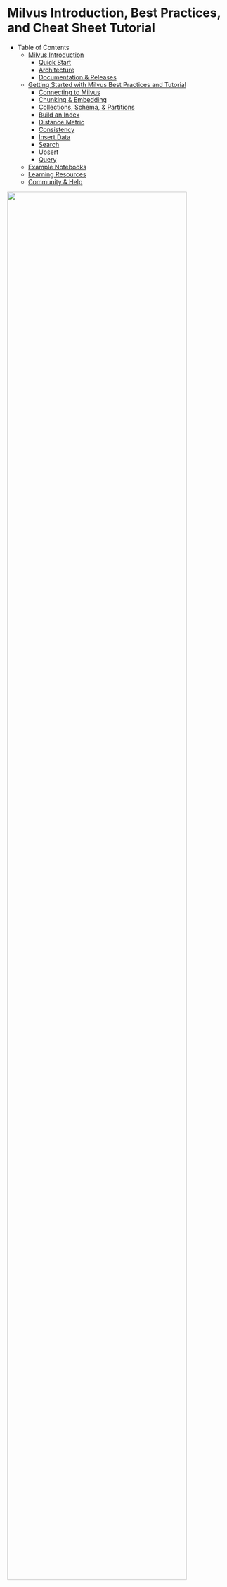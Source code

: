 # Milvus Introduction, Best Practices, and Cheat Sheet Tutorial

- Table of Contents
  - [Milvus Introduction](#milvus-introduction)
    - [Quick Start](#quick-start)
    - [Architecture](#architecture)
    - [Documentation & Releases](#documentation--releases)
  - [Getting Started with Milvus Best Practices and Tutorial](#getting-started-with-milvus-best-practices-and-tutorial)
    - [Connecting to Milvus](#start-up-milvus-server)
    - [Chunking & Embedding](#chunking--embedding)
    - [Collections, Schema, & Partitions](#collections-schema--partitions)
    - [Build an Index](#index)
    - [Distance Metric](#metric)
    - [Consistency](#consistency)
    - [Insert Data](#insert-data)
    - [Search](#search)
    - [Upsert](#upsert)
    - [Query](#query)
  - [Example Notebooks](#example-notebooks)
  - [Learning Resources](#learning-resources)
  - [Community & Help](#community--help)

<div>
<img src="../images/milvus_zilliz_overview.png" width="90%"/>
</div>

## Milvus Introduction

🐦 [Milvus](https://zilliz.com/what-is-milvus) is an open source (apache license 2.0) project for working with [unstructured data](https://zilliz.com/learn/introduction-to-unstructured-data).  Unstructured data could be webpages, pdfs, videos, images, or sound files.

✴ [Zilliz](https://zilliz.com/) is a proprietary, managed cloud service that uses OSS Milvus.

1. **Successful AI applications start with good data.**  🗂️📷 Corporate data is often drastically different from general Internet data, which is what most foundation models are trained on. Data prep for AI applications is still necessary, but different from traditional data science steps for structured data.  

2. **Unstructured data is tokenized into tensors, then the tensors can be persisted in Milvus.**  🤖  The AI jargon term for this is [*vector database*](https://www.infoworld.com/article/3711281/how-to-evaluate-a-vector-database.html). 

3. **Tensors in Milvus are used for search or in downstream AI applications.**

**Integrations** for Zilliz include AWS, GCP, and Azure clouds.  [Milvus](https://github.com/milvus-io/milvus) philosophy is to be a low-level "shovel" in the AI stack.  🦙✨𑗗🤗 You should be able to choose independently for yourself which embedding, fusion, LLM, or generation models you want.  🦜⛓️ Milvus is also agnostic to the choice of integration software, such as LlamaIndex or LangChain.  

> Models and tools in the AI space are changing rapidly! ⬱ As a vector database company, we will have our opinions, but you should be free to choose the latest, best AI tools for your use case. 

### Quick Start
💡[Zilliz Pipelines](https://github.com/milvus-io/bootcamp/blob/master/bootcamp/RAG/zilliz_pipeline_rag.ipynb) is a quick way to try out Milvus.  It uses fixed, built-in:
- OSS embedding model *[bge-large-en-v1.5](https://huggingface.co/BAAI/bge-large-en-v1.5)* available on HuggingFace
- Max-sequence-length chunking strategy
- Default schema
- [AUTOINDEX](https://docs.zilliz.com/docs/autoindex-explained), Zilliz proprietary 
- Eventually consistent

### Architecture   

Milvus uses a shared-storage [architecture](https://milvus.io/docs/architecture_overview.md) with 4  layers which are mutually independent for scaling or disaster recovery: 1)access layer, 2)coordinator service, 3)worker nodes, and 4)storage. Milvus also includes data sharding, logs-as-data persistence, and streaming data ingestion.  

<div>
<img src="../images/oss_zilliz_architecture.png" width="90%"/>
</div>

### Documentation & Releases
- Open-source [Milvus documentation](https://milvus.io/docs)
- Open-source [Milvus Client documentation](https://pymilvus.readthedocs.io/en/latest/_modules/milvus/client/stub.html) (no-schema wrapper around Milvus collection)
- Commercial-source [Zilliz documentation](https://docs.zilliz.com/docs/quick-start)
- [Zilliz release notes](https://docs.zilliz.com/docs/release-notes-230)
- [Zilliz serverless free tier](https://zilliz.com/zilliz-cloud-free-tier)
  - Max 1 cluster
  - Max 2 collections per cluster
  - Max 1 million vectors per collection
  - To upgrade to beta, you can contact Zilliz support for help, they will need your cluster's id
- [Zilliz enterprise tier](https://zilliz.com/pricing) for production use cases:
  - 99.9% uptime availability
  - Multiple availability zones
  - Enterprise-grade encryption in transit and at rest
  - [SOC 2 Type 2 compliant](https://zilliz.com/security)
  - RBAC (Role-Based Access Control) at org and project levels
  - Resource monitors and alert notifications
  - Self-upgrade to beta, click the "try beta" button to upgrade a cluster
  - 24/7/365 Email and Discord support with response time SLAs (Urgent: 1 hour; High: 4 hours; Normal: 1 business day)
  - Zilliz bring-your-own-cloud is planned Q2 2024

<br>

## Getting Started with Milvus Best Practices and Tutorial

Following are Best Practices for getting your data into Milvus so you can start developing AI applications.

1. **Start up Milvus server and [connect](https://milvus.io/docs/manage_connection.md).** <a class="anchor" id="start-up-milvus-server"></a>
   
- 💡👉🏼The easiest way is to use [Zilliz serverless free tier](https://zilliz.com/zilliz-cloud-free-tier).  No need to worry abut sufficient *.wait()* to connect, it's always there! 
   
- Milvus can run locally.  Milvus flavors include lite, docker, or k8s.
  
- Zilliz run Milvus in the cloud.  Zilliz flavors include free tier (serverless) or paid (managed aws, google, azure).	

- See [Example connection notebook](#example-notebooks) at the bottom of this page. <br><br>

<a class="anchor" id="chunking--embedding"></a>
2. **Choose your chunking strategy based on the type of data.**  Unstructured data needs to be chunked, embedded (converted into vectors), and the vectors stored as tensors, which are vectors tied to specific compute hardware (CPU, GPU, TPU, etc).  Tensors are the lingua franca of AI.  

- Good [backgrounder on chunking strategies](https://learn.deeplearning.ai/building-evaluating-advanced-rag).  <br>
   
- Most, general NLP tasks work best with chunk size 512 and 10-15% overlap.
  
- **Web page data** performs best with chunking strategy that adds headers to chunks.  Since headers are short, the added context per chunk is usually worth it.  
  - In LangChain, see [ParentDocumentRetriever](https://python.langchain.com/docs/modules/data_connection/retrievers/parent_document_retriever) and HTMLHeaderTextSplitter.  
  - In LlamaIndex, see [AutoMergingRetriever](https://docs.llamaindex.ai/en/latest/examples/retrievers/auto_merging_retriever.html) and HierarchicalNodeParser.<br><br>

3. **Use 1 embedding model per collection.** The collection's vector space often comes from the next-to-last hidden layer of a deep neural network model.  The weights (numbers) from this layer are used as a transformation function to map your input unstructured data to a vector of numbers (often 768 dimensions).  In order for vector similarity to work, all the data, including the questions need to be tokenized (mapped inputs to outputs) into the same vector space.  That way concepts in that space can be searched.  For this reason, it is best practice to use just 1 embedding model per collection.

- 💡👉🏼**Open source embedding models perform on par with commercial embedding models.** OSS models have the benefits of high recall and free access to your own data.  For example, to use the [MTEB leaderboard](https://huggingface.co/spaces/mteb/leaderboard) > sort descending by column "Retrieval Average". Notice *[bge-large-en-v1.5](https://huggingface.co/BAAI/bge-large-en-v1.5)* is ranked 4th best and takes only 1.34 MB memory.  Compar this to OpenAI's *ada-002* which is ranked 23rd.
  
- Fine-tune your embedding model using your data and your task for potentially 10-15% improved retrieval.  Only OSS embedding models can be tuned.<br><br>

<a class="anchor" id="collections-schema--partitions"></a>
4. **[Create](https://milvus.io/docs/create_collection.md) a collection.** A collection is like a database table. Each collection has a name, index, schema, and consistency-level.
   
- 💡👉🏼The easiest approach is to use [Milvus Client no-schema](https://milvus.io/docs/using_milvusclient.md). Milvus Client is a wrapper around the Milvus collection object which uses flexible json *key:value* format to allow collection creation without needing a schema up front.  This is the least error-prone approach for getting started.  See [Example search notebook](#example-notebooks) at the bottom of this page.

<div font size="1">

```python
from pymilvus import MilvusClient
INDEX_PARAMS = dict({
    'M': 16,               
    "efConstruction": M * 2 })
index_params = {
    "index_type": "HNSW", 
    "metric_type": "COSINE", 
    "params": INDEX_PARAMS
    }

# Use no-schema Milvus client uses flexible json key:value format.
mc = MilvusClient(
    uri=CLUSTER_ENDPOINT,
    # API key or a colon-separated cluster username and password
    token=TOKEN)

# Check if collection already exists, if so drop it.
has = utility.has_collection(COLLECTION_NAME)
if has:
    drop_result = utility.drop_collection(COLLECTION_NAME)

# Create the collection.
mc.create_collection("MilvusDocs", 
                     EMBEDDING_LENGTH,
                     consistency_level="Eventually", 
                     auto_id=True,  
                     overwrite=True,
                     # skip setting params below, if using AUTOINDEX
                     params=index_params
                    )
print(mc.describe_collection(COLLECTION_NAME))
```
</div>

- Metadata limit:  64 fields per row.  These are the extra fields besides "pk" and "vector".

- If you define your schema up front, check docs for [schema types](https://milvus.io/docs/schema.md).
    - primary key (usually called "pk"), default type INT64 (Note: LangChain expects "pk" to be type string.)
    - embeddings *usually called "vector"), type list of `numpy.ndarray` of `numpy.float32` numbers
    - Strings, type VARCHAR, Max Length 65535 characters.  Best practice: Use max length in schema.  Actual data won't use that much space.
```python
EMBEDDING_LENGTH = 768
MAX_LENGTH = 65535
fields = [
  FieldSchema("pk", DataType.INT64, is_primary=True, auto_id=True), 
  FieldSchema("vector", DataType.FLOAT_VECTOR, dim=EMBEDDING_LENGTH),
  FieldSchema(name='url', dtype=DataType.VARCHAR, max_length=MAX_LENGTH),
]
```

- Partitions are meant to isolate entities in different physical paths and control the search scope.  
  - 💡👉🏼**Best practice is leave it to Milvus to automatically partition data, unless you can guarantee the amount of data per manual partition will be 20-100K vectors.**
  - For now, RBAC is only at the collection or project level, so the only reason to use manual partitions is because you know you can get your data manually balanced.
  - BEST PRACTICE:  Aim for 20K-100K entities per partition.
  - REASON: Milvus does not build an index for tiny segments (<1024 entities).  
  - ANTI-PATTERN: 1 million entities in 1000 partitions.  Then no index is built.  Then search is brute-force.  Then search is slow!
  - REFER TO APIs when creating the collection and searching to refer to manual partitions.
  - Behind the scenes, Milvus supports 2 types of partitions.  **Both types are equally as fast!  So the choice is up to you!** <br><br>1. MANUAL - only use this if you are sure each partition will be about equally full 20-100K entities each.  Create using `collection.create_partition()`.  Users can add or delete a partition at any time. Users specify the partition name in their search.  Partition number max limit: 4096.<br><br>2. AUTOMATIC - number of partitions cannot be changed after the collection is created. Milvus automatically distributes entities into different partitions to optimize search speed. No need to specify partition name when searching, milvus will automatically translate where to find data from your metadata filter expression. <br><br>

<a class="anchor" id="index"></a>
5. **[Build an index](https://milvus.io/docs/build_index.md) (i.e. search algorithm used to find nearest-neighbors across tensors).**  Data is saved in data structures according to the particular [search algorithm index](https://milvus.io/docs/index.md) - hashes, trees, or graphs.<br>

- [Blog: Choosing the right index](https://zilliz.com/learn/choosing-right-vector-index-for-your-project) for your project.

- 💡👉🏼**With Milvus Client, you will need to define your own [HNSW index](https://github.com/milvus-io/knowhere/blob/main/src/index/hnsw/hnsw.cc).**  Otherwise search might be slow (Milvus Client uses [IVF_Flat](https://milvus.io/docs/index.md) index by default). 
  
- [HNSW best practice params](https://github.com/nmslib/hnswlib/blob/master/ALGO_PARAMS.md).  Start with M: 4~64, larger M for larger data and larger embedding lengths.  Then ef = efConstruction = M * 2.
 
- **Pro tip: Use [AUTOINDEX](https://docs.zilliz.com/docs/autoindex-explained), except if you are using Milvus Client.**  AUTOINDEX defaults to HNSW in Milvus.  In Zilliz, AUTOINDEX will choose the best index automatically based on your data and type of compute running on the cluster.<br><br>

<a class="anchor" id="metric"></a>
6. **Choose the [distance metric](https://milvus.io/docs/metric.md).**

- 💡👉🏼"COSINE" works best for most use cases.

- Most search algorithms work best with normalized embeddings data.  This means L2 metric is useless (since all vectors have same length). **"IP" (inner product) and "COSINE" are equivalent when the vectors are normalized.**

- Only choose metric="L2" if you plan to keep your embeddings unnormalized.
  
- For more speed, fine tune your search index parameters.
  
- For more speed with big data, choose an index with vector compression, search here for ["quantization"](https://milvus.io/docs/index.md).<br><br>

<a class="anchor" id="consistency"></a>
7. **Choose the [consistency level](https://milvus.io/docs/consistency.md).**  
   
- 💡👉🏼**For typical useage (e.g. tables updated every 30 minutes or longer), use "Eventually" for fastest performance.**
  
- The 4 available levels of consistency:
  - Strong - Real-time everyone sees the same thing.
  - Eventually - Very soon everyone sees the same thing.
  - Session - Per session, data is up to date with all writes within session.
  - Bounded - Within a shorter amount of time than eventually, everyone sees the same thing.

- You specify consistency in 2 places:
  - In collection.create_collection()
  - In collection.search()
  
- If [strong "read-after-write"](https://github.com/milvus-io/milvus/blob/f3f46d3bb2dcae2de0bdb7bc0f7b20a72efceaab/docs/developer_guides/how-guarantee-ts-works.md) consistency is required, insert data using the [upsert](https://milvus.io/docs/upsert_entities.md#Upsert-Entities) feature with [ignore_growing segments](https://milvus.io/docs/search.md#Prepare-search-parameters) set to True. <br><br>

<a class="anchor" id="insert-data"></a>
8. **[Insert data](https://milvus.io/docs/insert_data.md) into the collection.** 

- Milvus supports loading data from:
  - pandas dataframes, or 
  - list of dictionaries

- 💡👉🏼Milvus Client wrapper can only handle loading data from a list of dictionaries.

<div font size="1">

```python
# Convert DataFrame to a list of dictionaries.
dict_list = []
for _, row in batch.iterrows():
    dictionary = row.to_dict()
    dict_list.append(dictionary)

print("Start inserting entities")
start_time = time.time()
insert_result = mc.insert(
    COLLECTION_NAME,
    data=dict_list,
    progress_bar=True)
end_time = time.time()
print(f"Milvus insert time for {batch.shape[0]} vectors: {end_time - start_time} seconds")
# After final entity is inserted, call flush to stop growing segments left in memory.
mc.flush(COLLECTION_NAME)
```
</div>
<br>

<a class="anchor" id="search"></a>
9. **[Search](https://milvus.io/docs/search.md) across all your data**.  Milvus search default is semantic search across tensors using approximate nearest neighbor distances in vector space.  Or stochastic fuzzy search.  The search algorithm used is based on the index you chose when you set up your collection. 

- Link to [Milvus search API](https://milvus.io/api-reference/pymilvus/v2.3.x/Collection/search().md) docs.
- Link to [Milvus Client search API](https://pymilvus.readthedocs.io/en/latest/_modules/milvus/client/stub.html).  API and search result objects are slightly different.

<div font size="1">

```python
# Embed the question using the same encoder.
query_embeddings = _utils.embed_query(encoder, [SAMPLE_QUESTION])

# Return top k results with HNSW index.
SEARCH_PARAMS = dict({
    "ef": INDEX_PARAMS['efConstruction']
    })

# Define output fields to return.
OUTPUT_FIELDS = ["h1", "h2", "source", "chunk"]

# Run semantic vector search using your query and the vector database.
start_time = time.time()
results = mc.search(
    COLLECTION_NAME,
    data=query_embeddings, 
    search_params=SEARCH_PARAMS,
    output_fields=OUTPUT_FIELDS, 
    # Milvus can utilize metadata in boolean expressions to filter search.
    # expr="",
    limit=3,  # Default top_k = 10
    consistency_level="Eventually"
    )
elapsed_time = time.time() - start_time
print(f"Milvus Client search time for {len(chunk_list)} vectors: {elapsed_time} seconds")

# Inspect search result.
print(f"type: {type(results[0])}, count: {len(results[0])}")
```
</div>

- Similar in concept to SQL databases, in addition to vector search, scalar ([metadata filtering](https://milvus.io/docs/hybridsearch.md)) can be specified using [boolean expressions](2022-08-08-How-to-use-string-data-to-empower-your-similarity-search-applications.md).
  - "filter": "boolean_expression"
  ```python
  "filter": "email == 'tom@zilliz.com' "
  ```
  - Surround any string literals with single '. 
  - Chain together boolean_expressions using && (and) or || (or).
  - String match only works on **anchored strings**.
  ```python
  "filter":"((DatePublished >= 2000) && (RatingValue > 6.8)) || (MovieName != 'Deepsea Challenge%')"
  ```
  - String match using "in" and "like" also supported with **anchored strings**.
    - "my_string in 'prefix%'"
    - "my_string like 'prefix%'"
  - Array metadata supported >= Milvus v2.3
    - A in ["str1", "str2"]  

- For manual control of semantic search, use [range (specific vector distances)](https://milvus.io/docs/search.md#Prepare-search-parameters) search.
  
- When dealing with large datasets that do not fit in memory, Milvus offers [DiskANN](https://zilliz.com/learn/DiskANN-and-the-Vamana-Algorithm).<br><br>

<a class="anchor" id="upsert"></a>
10.   **Update data using ["upsert"](https://milvus.io/docs/upsert_entities.md) operation.**  Either insert a new vector if it does not already exist or update data that already exists in the database.  

- Upsert support began with milvus v2.3.  

- AutoID [cannot be True](https://milvus.io/docs/upsert_entities.md#Limits)!  Your pk must be manual, that is:
id_field = FieldSchema(name="id", dtype=DataType.INT64, is_primary=True, auto_id=False,)
- The data you upsert must have new, unique pks, otherwise the upserted data will [overwrite existing data if the pks match](https://github.com/milvus-io/milvus/discussions/28744).<br><br>

<a class="anchor" id="query"></a>
11.  **["Query"](https://milvus.io/docs/query.md) operation does not use fuzzy search (semantic search).**  

- Example you want to see if a certain productID already exists. 
res = collection.query(expr = "ProductID == 100")
If the len(res) is 0, we can know no item's product id is 100.

## Example Notebooks

1. Getting started connecting to Milvus:  https://github.com/milvus-io/bootcamp/blob/master/bootcamp/milvus_connect.ipynb
2. Loading and searching IMDB Movie data with Milvus Client:  https://github.com/milvus-io/bootcamp/blob/master/bootcamp/Retrieval/imdb_milvus_client.ipynb
3. Building a RAG Chatbot on website data using open source LLMs (& also using OpenAI): https://github.com/milvus-io/bootcamp/blob/master/bootcamp/RAG/readthedocs_zilliz_langchain.ipynb
4. Evaluating RAG using Ragas and OpenAI:  https://github.com/milvus-io/bootcamp/blob/master/evaluation/evaluate_fiqa_customized_RAG.ipynb
5. Building an OpenAI agent using LlamaIndex:  https://github.com/milvus-io/bootcamp/blob/master/bootcamp/OpenAIAssistants/milvus_agent_llamaindex.ipynb

## Learning Resources

- **[OSSChat demo](https://osschat.io/):** and [code](https://github.com/zilliztech/akcio) on github
- **[Vector Database 101](https://zilliz.com/learn/what-is-vector-database)** blog series
- **[Milvus bootcamp](https://github.com/milvus-io/bootcamp/tree/master/bootcamp)** tutorials
- **[VectorDBBench](https://github.com/zilliztech/VectorDBBench)**, an open-source benchmark tool, allowing users to measure the performance of Milvus or Zilliz Cloud against other offerings with your data.
  - [Milvus vs PgVector](https://medium.com/@zilliz_learn/getting-started-with-pgvector-a-guide-for-developers-exploring-vector-databases-9c2295bb13e5) (Postgres vector plugin) - scroll to bottom to see charts
  - [Milvus vs Qdrant vs Elastic vs Weaviate](https://zilliz.com/vector-database-benchmark-tool?database=ZillizCloud%2CMilvus%2CPgVector%2CElasticCloud%2CPinecone%2CQdrantCloud%2CWeaviateCloud&dataset=medium&filter=none%2Clow%2Chigh)

## Community & Help

- [Milvus public Discord](https://discord.gg/8uyFbECzPX) - Chat publicly visible to everyone.
- [Milvus github discussion & issues](https://github.com/milvus-io/milvus/discussions) - Open source milvus github discussions and issues.  Click "New discussion" or issue from there.
- [Zilliz cloud issues](https://support.zilliz.com/hc/en-us/requests/new) - Zilliz paid tier support tickets get more attention and higher priority. Create one from [Zilliz session UI](https://cloud.zilliz.com/).
- Zilliz private support Slack - Contact your Zilliz sales person for an invite.
- [Unstructured Data Meetups in-person SF & Seattle](https://www.meetup.com/unstructured-data/) - Every month, we learn from each other as a community, topics related to unstructured data and AI.
- [YouTube channel](https://www.youtube.com/@MilvusVectorDatabase/playlists)
- [Social media: Milvus on Linkedin](https://www.linkedin.com/company/the-milvus-project/)
- [Social media: Zilliz on Linkedin](https://www.linkedin.com/company/zilliz/)
- [Social media: Milvus on Twitter](https://twitter.com/milvusio)
- [Social media: Zilliz on Twitter](hhttps://twitter.com/zilliz_universe)